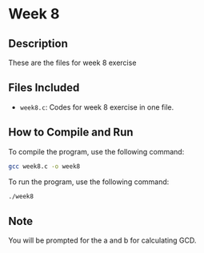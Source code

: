 # Week 8

## Description
These are the files for week 8 exercise

## Files Included
- `week8.c`: Codes for week 8 exercise in one file.

## How to Compile and Run
To compile the program, use the following command:
```bash
gcc week8.c -o week8
```
To run the program, use the following command:
```bash
./week8
```

## Note
You will be prompted for the a and b for calculating GCD.